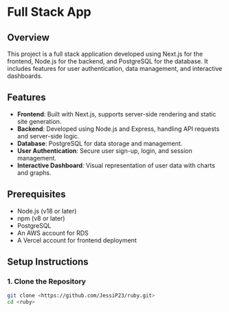 # Full Stack App

## Overview

This project is a full stack application developed using Next.js for the frontend, Node.js for the backend, and PostgreSQL for the database. It includes features for user authentication, data management, and interactive dashboards.

## Features

- **Frontend**: Built with Next.js, supports server-side rendering and static site generation.
- **Backend**: Developed using Node.js and Express, handling API requests and server-side logic.
- **Database**: PostgreSQL for data storage and management.
- **User Authentication**: Secure user sign-up, login, and session management.
- **Interactive Dashboard**: Visual representation of user data with charts and graphs.

## Prerequisites

- Node.js (v18 or later)
- npm (v8 or later)
- PostgreSQL
- An AWS account for RDS
- A Vercel account for frontend deployment

## Setup Instructions

### 1. Clone the Repository

```bash
git clone <https://github.com/JessiP23/ruby.git>
cd <ruby>
